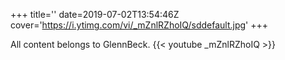 +++
title=''
date=2019-07-02T13:54:46Z
cover='https://i.ytimg.com/vi/_mZnlRZhoIQ/sddefault.jpg'
+++

All content belongs to GlennBeck.
{{< youtube _mZnlRZhoIQ >}}

